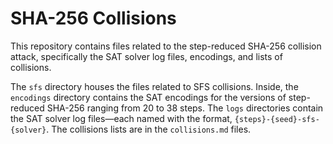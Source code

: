 # SHA-256 Collisions

This repository contains files related to the step-reduced SHA-256 collision
attack, specifically the SAT solver log files, encodings, and lists of
collisions.

The `sfs` directory houses the files related to SFS collisions. Inside, the
`encodings` directory contains the SAT encodings for the versions of
step-reduced SHA-256 ranging from 20 to 38 steps. The `logs` directories contain
the SAT solver log files&mdash;each named with the format,
`{steps}-{seed}-sfs-{solver}`. The collisions lists are in the `collisions.md`
files.
